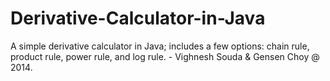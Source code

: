 # Derivative-Calculator-in-Java
A simple derivative calculator in Java; includes a few options: chain rule, product rule, power rule, and log rule. - Vighnesh Souda &amp; Gensen Choy @ 2014.

